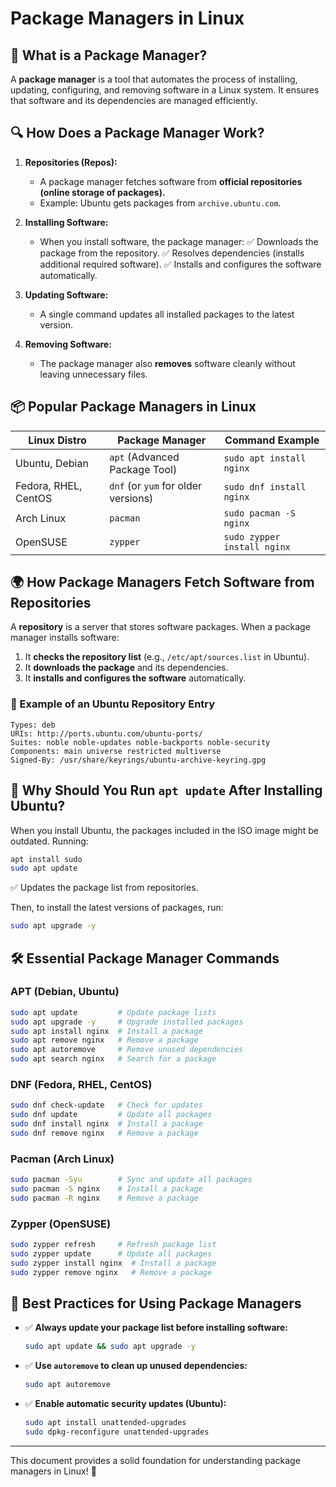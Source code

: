 
# Package Managers in Linux

## 📌 What is a Package Manager?
A **package manager** is a tool that automates the process of installing, updating, configuring, and removing software in a Linux system. It ensures that software and its dependencies are managed efficiently.

## 🔍 How Does a Package Manager Work?
1. **Repositories (Repos):**
   - A package manager fetches software from **official repositories (online storage of packages).**
   - Example: Ubuntu gets packages from `archive.ubuntu.com`.

2. **Installing Software:**
   - When you install software, the package manager:
     ✅ Downloads the package from the repository.
     ✅ Resolves dependencies (installs additional required software).
     ✅ Installs and configures the software automatically.

3. **Updating Software:**
   - A single command updates all installed packages to the latest version.

4. **Removing Software:**
   - The package manager also **removes** software cleanly without leaving unnecessary files.

## 📦 Popular Package Managers in Linux
| Linux Distro   | Package Manager | Command Example |
|---------------|----------------|----------------|
| Ubuntu, Debian | `apt` (Advanced Package Tool) | `sudo apt install nginx` |
| Fedora, RHEL, CentOS | `dnf` (or `yum` for older versions) | `sudo dnf install nginx` |
| Arch Linux | `pacman` | `sudo pacman -S nginx` |
| OpenSUSE | `zypper` | `sudo zypper install nginx` |

## 🌍 How Package Managers Fetch Software from Repositories
A **repository** is a server that stores software packages. When a package manager installs software:

1. It **checks the repository list** (e.g., `/etc/apt/sources.list` in Ubuntu).
2. It **downloads the package** and its dependencies.
3. It **installs and configures the software** automatically.

### 📁 Example of an Ubuntu Repository Entry
```plaintext
Types: deb
URIs: http://ports.ubuntu.com/ubuntu-ports/
Suites: noble noble-updates noble-backports noble-security
Components: main universe restricted multiverse
Signed-By: /usr/share/keyrings/ubuntu-archive-keyring.gpg
```

## 🔄 Why Should You Run `apt update` After Installing Ubuntu?
When you install Ubuntu, the packages included in the ISO image might be outdated. Running:
```bash
apt install sudo
sudo apt update
```
✅ Updates the package list from repositories.

Then, to install the latest versions of packages, run:
```bash
sudo apt upgrade -y
```

## 🛠 Essential Package Manager Commands
### **APT (Debian, Ubuntu)**
```bash
sudo apt update         # Update package lists
sudo apt upgrade -y     # Upgrade installed packages
sudo apt install nginx  # Install a package
sudo apt remove nginx   # Remove a package
sudo apt autoremove     # Remove unused dependencies
sudo apt search nginx   # Search for a package
```

### **DNF (Fedora, RHEL, CentOS)**
```bash
sudo dnf check-update   # Check for updates
sudo dnf update         # Update all packages
sudo dnf install nginx  # Install a package
sudo dnf remove nginx   # Remove a package
```

### **Pacman (Arch Linux)**
```bash
sudo pacman -Syu        # Sync and update all packages
sudo pacman -S nginx    # Install a package
sudo pacman -R nginx    # Remove a package
```

### **Zypper (OpenSUSE)**
```bash
sudo zypper refresh     # Refresh package list
sudo zypper update      # Update all packages
sudo zypper install nginx  # Install a package
sudo zypper remove nginx   # Remove a package
```

## 🚀 Best Practices for Using Package Managers
- ✅ **Always update your package list before installing software:**
  ```bash
  sudo apt update && sudo apt upgrade -y
  ```
- ✅ **Use `autoremove` to clean up unused dependencies:**
  ```bash
  sudo apt autoremove
  ```
- ✅ **Enable automatic security updates (Ubuntu):**
  ```bash
  sudo apt install unattended-upgrades
  sudo dpkg-reconfigure unattended-upgrades
  ```

---
This document provides a solid foundation for understanding package managers in Linux! 🚀
